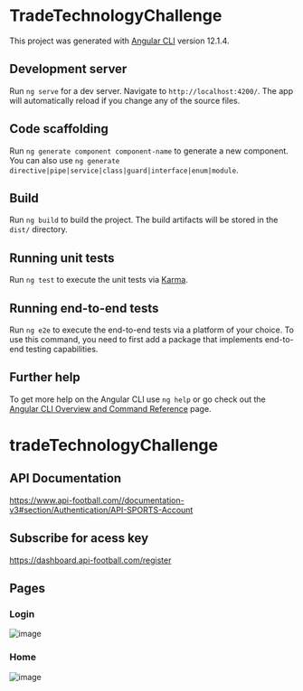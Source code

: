 # TradeTechnologyChallenge

This project was generated with [Angular CLI](https://github.com/angular/angular-cli) version 12.1.4.

## Development server

Run `ng serve` for a dev server. Navigate to `http://localhost:4200/`. The app will automatically reload if you change any of the source files.

## Code scaffolding

Run `ng generate component component-name` to generate a new component. You can also use `ng generate directive|pipe|service|class|guard|interface|enum|module`.

## Build

Run `ng build` to build the project. The build artifacts will be stored in the `dist/` directory.

## Running unit tests

Run `ng test` to execute the unit tests via [Karma](https://karma-runner.github.io).

## Running end-to-end tests

Run `ng e2e` to execute the end-to-end tests via a platform of your choice. To use this command, you need to first add a package that implements end-to-end testing capabilities.

## Further help

To get more help on the Angular CLI use `ng help` or go check out the [Angular CLI Overview and Command Reference](https://angular.io/cli) page.
# tradeTechnologyChallenge

## API Documentation

https://www.api-football.com//documentation-v3#section/Authentication/API-SPORTS-Account

## Subscribe for acess key

https://dashboard.api-football.com/register

## Pages
### Login
![image](https://github.com/emillysant/tradeTechnologyChallenge/assets/70452464/97075462-223a-437f-a167-82e4b081141b)
### Home
![image](https://github.com/emillysant/tradeTechnologyChallenge/assets/70452464/f963c449-4bf2-43da-ac39-0899453b61e1)

